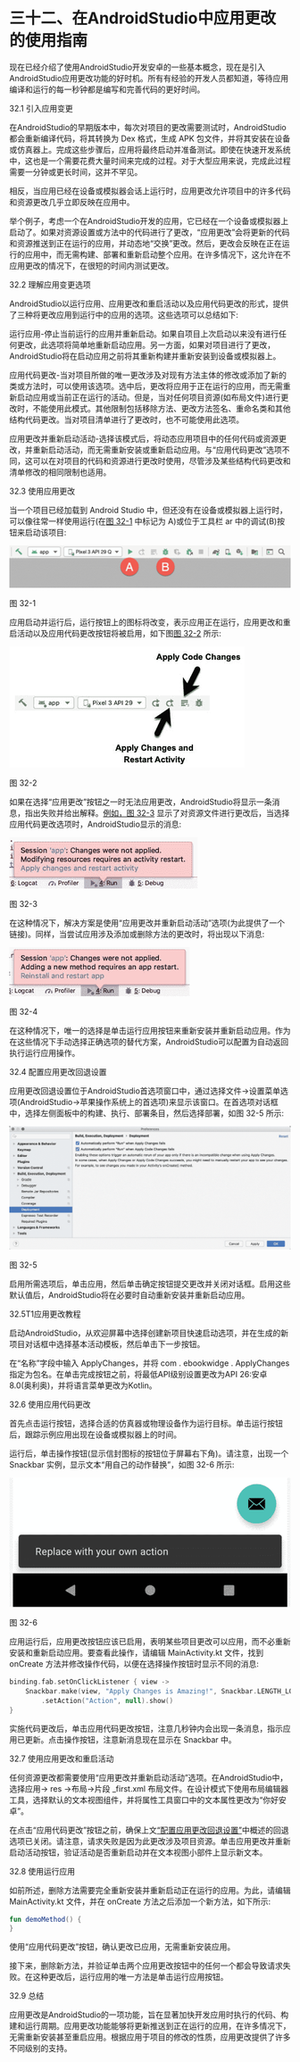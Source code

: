 # 三十二、在AndroidStudio中应用更改的使用指南

现在已经介绍了使用AndroidStudio开发安卓的一些基本概念，现在是引入AndroidStudio应用更改功能的好时机。所有有经验的开发人员都知道，等待应用编译和运行的每一秒钟都是编写和完善代码的更好时间。

32.1 引入应用变更

在AndroidStudio的早期版本中，每次对项目的更改需要测试时，AndroidStudio都会重新编译代码，将其转换为 Dex 格式，生成 APK 包文件，并将其安装在设备或仿真器上。完成这些步骤后，应用将最终启动并准备测试。即使在快速开发系统中，这也是一个需要花费大量时间来完成的过程。对于大型应用来说，完成此过程需要一分钟或更长时间，这并不罕见。

相反，当应用已经在设备或模拟器会话上运行时，应用更改允许项目中的许多代码和资源更改几乎立即反映在应用中。

举个例子，考虑一个在AndroidStudio开发的应用，它已经在一个设备或模拟器上启动了。如果对资源设置或方法中的代码进行了更改，“应用更改”会将更新的代码和资源推送到正在运行的应用，并动态地“交换”更改。然后，更改会反映在正在运行的应用中，而无需构建、部署和重新启动整个应用。在许多情况下，这允许在不应用更改的情况下，在很短的时间内测试更改。

32.2 理解应用变更选项

AndroidStudio以运行应用、应用更改和重启活动以及应用代码更改的形式，提供了三种将更改应用到运行中的应用的选项。这些选项可以总结如下:

运行应用-停止当前运行的应用并重新启动。如果自项目上次启动以来没有进行任何更改，此选项将简单地重新启动应用。另一方面，如果对项目进行了更改，AndroidStudio将在启动应用之前将其重新构建并重新安装到设备或模拟器上。

应用代码更改-当对项目所做的唯一更改涉及对现有方法主体的修改或添加了新的类或方法时，可以使用该选项。选中后，更改将应用于正在运行的应用，而无需重新启动应用或当前正在运行的活动。但是，当对任何项目资源(如布局文件)进行更改时，不能使用此模式。其他限制包括移除方法、更改方法签名、重命名类和其他结构代码更改。当对项目清单进行了更改时，也不可能使用此选项。

应用更改并重新启动活动-选择该模式后，将动态应用项目中的任何代码或资源更改，并重新启动活动，而无需重新安装或重新启动应用。与“应用代码更改”选项不同，这可以在对项目的代码和资源进行更改时使用，尽管涉及某些结构代码更改和清单修改的相同限制也适用。

32.3 使用应用更改

当一个项目已经加载到 Android Studio 中，但还没有在设备或模拟器上运行时，可以像往常一样使用运行(在[图 32-1](#_idTextAnchor720) 中标记为 A)或位于工具栏 ar 中的调试(B)按钮来启动该项目:

![](img/as_3.6_run_debug_toolbar_buttons.jpg)

图 32-1

应用启动并运行后，运行按钮上的图标将改变，表示应用正在运行，应用更改和重启活动以及应用代码更改按钮将被启用，如下图[图 32-2](#_idTextAnchor721) 所示:

![](img/as_3.5_apply_changes_labelled_buttons.jpg)

图 32-2

如果在选择“应用更改”按钮之一时无法应用更改，AndroidStudio将显示一条消息，指出失败并给出解释。[例如，图 32-3](#_idTextAnchor722) 显示了对资源文件进行更改后，当选择应用代码更改选项时，AndroidStudio显示的消息:

![](img/as_3.5_apply_changes_fail_resources.jpg)

图 32-3

在这种情况下，解决方案是使用“应用更改并重新启动活动”选项(为此提供了一个链接)。同样，当尝试应用涉及添加或删除方法的更改时，将出现以下消息:

![](img/as_3.5_apply_changes_fail_methods.jpg)

图 32-4

在这种情况下，唯一的选择是单击运行应用按钮来重新安装并重新启动应用。作为在这些情况下手动选择正确选项的替代方案，AndroidStudio可以配置为自动返回执行运行应用操作。

32.4 配置应用更改回退设置

应用更改回退设置位于AndroidStudio首选项窗口中，通过选择文件->设置菜单选项(AndroidStudio->苹果操作系统上的首选项)来显示该窗口。在首选项对话框中，选择左侧面板中的构建、执行、部署条目，然后选择部署，如图 32-5 所示:

![](img/as_3.5_apply_changes_preferences.jpg)

图 32-5

启用所需选项后，单击应用，然后单击确定按钮提交更改并关闭对话框。启用这些默认值后，AndroidStudio将在必要时自动重新安装并重新启动应用。

32.5T1应用更改教程

启动AndroidStudio，从欢迎屏幕中选择创建新项目快速启动选项，并在生成的新项目对话框中选择基本活动模板，然后单击下一步按钮。

在“名称”字段中输入 ApplyChanges，并将 com . ebookwidge . ApplyChanges 指定为包名。在单击完成按钮之前，将最低API级别设置更改为API 26:安卓 8.0(奥利奥)，并将语言菜单更改为Kotlin。

32.6 使用应用代码更改

首先点击运行按钮，选择合适的仿真器或物理设备作为运行目标。单击运行按钮后，跟踪示例应用出现在设备或模拟器上的时间。

运行后，单击操作按钮(显示信封图标的按钮位于屏幕右下角)。请注意，出现一个 Snackbar 实例，显示文本“用自己的动作替换”，如图 32-6 所示:

![](img/as_4.1_apply_changes_snackbar.jpg)

图 32-6

应用运行后，应用更改按钮应该已启用，表明某些项目更改可以应用，而不必重新安装和重新启动应用。要查看此操作，请编辑 MainActivity.kt 文件，找到 onCreate 方法并修改操作代码，以便在选择操作按钮时显示不同的消息:

```kt
binding.fab.setOnClickListener { view ->
    Snackbar.make(view, "Apply Changes is Amazing!", Snackbar.LENGTH_LONG)
        .setAction("Action", null).show()
}
```

实施代码更改后，单击应用代码更改按钮，注意几秒钟内会出现一条消息，指示应用已更新。点击操作按钮，注意新消息现在显示在 Snackbar 中。

32.7 使用应用更改和重启活动

任何资源更改都需要使用“应用更改并重新启动活动”选项。在AndroidStudio中，选择应用-> res ->布局->片段 _first.xml 布局文件。在设计模式下使用布局编辑器工具，选择默认的文本视图组件，并将属性工具窗口中的文本属性更改为“你好安卓”。

在点击“应用代码更改”按钮之前，确保上文[“配置应用更改回退设置”](#_idTextAnchor723)中概述的回退选项已关闭。请注意，请求失败是因为此更改涉及项目资源。单击应用更改并重新启动活动按钮，验证活动是否重新启动并在文本视图小部件上显示新文本。

32.8 使用运行应用

如前所述，删除方法需要完全重新安装并重新启动正在运行的应用。为此，请编辑 MainActivity.kt 文件，并在 onCreate 方法之后添加一个新方法，如下所示:

```kt
fun demoMethod() {
}
```

使用“应用代码更改”按钮，确认更改已应用，无需重新安装应用。

接下来，删除新方法，并验证单击两个应用更改按钮中的任何一个都会导致请求失败。在这种更改后，运行应用的唯一方法是单击运行应用按钮。

32.9 总结

应用更改是AndroidStudio的一项功能，旨在显著加快开发应用时执行的代码、构建和运行周期。应用更改功能能够将更新推送到正在运行的应用，在许多情况下，无需重新安装甚至重启应用。根据应用于项目的修改的性质，应用更改提供了许多不同级别的支持。